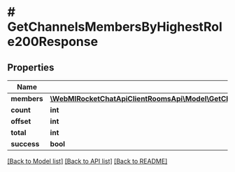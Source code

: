 # # GetChannelsMembersByHighestRole200Response

## Properties

Name | Type | Description | Notes
------------ | ------------- | ------------- | -------------
**members** | [**\WebMIRocketChatApiClientRoomsApi\Model\GetChannelsMembersByHighestRole200ResponseMembersInner[]**](GetChannelsMembersByHighestRole200ResponseMembersInner.md) |  | [optional]
**count** | **int** |  | [optional]
**offset** | **int** |  | [optional]
**total** | **int** |  | [optional]
**success** | **bool** |  | [optional]

[[Back to Model list]](../../README.md#models) [[Back to API list]](../../README.md#endpoints) [[Back to README]](../../README.md)
